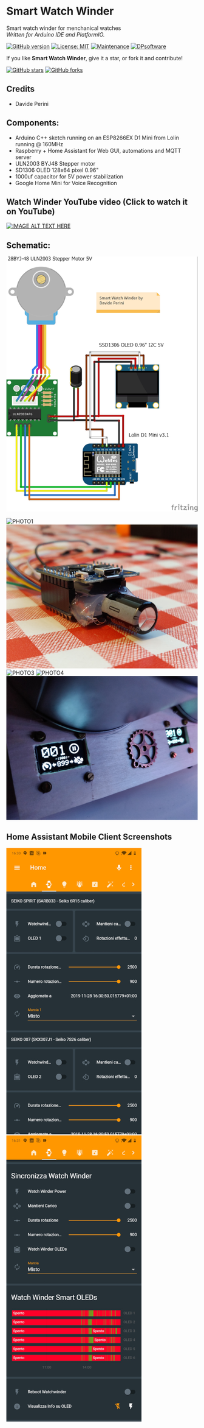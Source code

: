 # Smart Watch Winder
Smart watch winder for menchanical watches  
_Written for Arduino IDE and PlatformIO._

[![GitHub version](https://img.shields.io/github/v/release/sblantipodi/smart_watch_winder.svg)](https://img.shields.io/github/v/release/sblantipodi/smart_watch_winder.svg)
[![License: MIT](https://img.shields.io/badge/License-MIT-yellow.svg)](https://opensource.org/licenses/MIT)
[![Maintenance](https://img.shields.io/badge/Maintained%3F-yes-green.svg)](https://GitHub.com/sblantipodi/smart_watch_winder/graphs/commit-activity)
[![DPsoftware](https://img.shields.io/static/v1?label=DP&message=Software&color=orange)](https://www.dpsoftware.org)

If you like **Smart Watch Winder**, give it a star, or fork it and contribute!

[![GitHub stars](https://img.shields.io/github/stars/sblantipodi/smart_watch_winder.svg?style=social&label=Star)](https://github.com/sblantipodi/smart_watch_winder/stargazers)
[![GitHub forks](https://img.shields.io/github/forks/sblantipodi/smart_watch_winder.svg?style=social&label=Fork)](https://github.com/sblantipodi/smart_watch_winder/network)

## Credits
- Davide Perini

## Components:
- Arduino C++ sketch running on an ESP8266EX D1 Mini from Lolin running @ 160MHz
- Raspberry + Home Assistant for Web GUI, automations and MQTT server
- ULN2003 BYJ48 Stepper motor  
- SD1306 OLED 128x64 pixel 0.96"
- 1000uf capacitor for 5V power stabilization
- Google Home Mini for Voice Recognition

## Watch Winder YouTube video (Click to watch it on YouTube)
[![IMAGE ALT TEXT HERE](https://img.youtube.com/vi/4MUGdeRXrfY/0.jpg)](https://www.youtube.com/watch?v=4MUGdeRXrfY)

## Schematic:
![CIRCUITS](https://github.com/sblantipodi/smart_watch_winder/blob/master/data/img/watchwinder_bb.jpg)

![PHOTO1](https://github.com/sblantipodi/smart_watch_winder/blob/master/data/img/1.jpg)
![PHOTO2](https://github.com/sblantipodi/smart_watch_winder/blob/master/data/img/2.jpg)
![PHOTO3](https://github.com/sblantipodi/smart_watch_winder/blob/master/data/img/3.jpg)
![PHOTO4](https://github.com/sblantipodi/smart_watch_winder/blob/master/data/img/4.jpg)
![PHOTO5](https://github.com/sblantipodi/smart_watch_winder/blob/master/data/img/ha5.jpg)

## Home Assistant Mobile Client Screenshots
![PHOTO5](https://github.com/sblantipodi/smart_watch_winder/blob/master/data/img/home_assistant1.jpg)
![PHOTO6](https://github.com/sblantipodi/smart_watch_winder/blob/master/data/img/home_assistant2.jpg)
